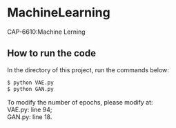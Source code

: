 # MachineLearning
CAP-6610:Machine Lerning

## How to run the code
In the directory of this project, run the commands below:

```cmd
$ python VAE.py
$ python GAN.py
```
To modify the number of epochs, please modify at:  
VAE.py: line 94;  
GAN.py: line 18.

